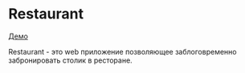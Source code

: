 # Restaurant 
<a href="https://restaurant-team.herokuapp.com/">Демо</a>

Restaurant - это web приложение позволяющее заблоговременно забронировать столик в ресторане.
